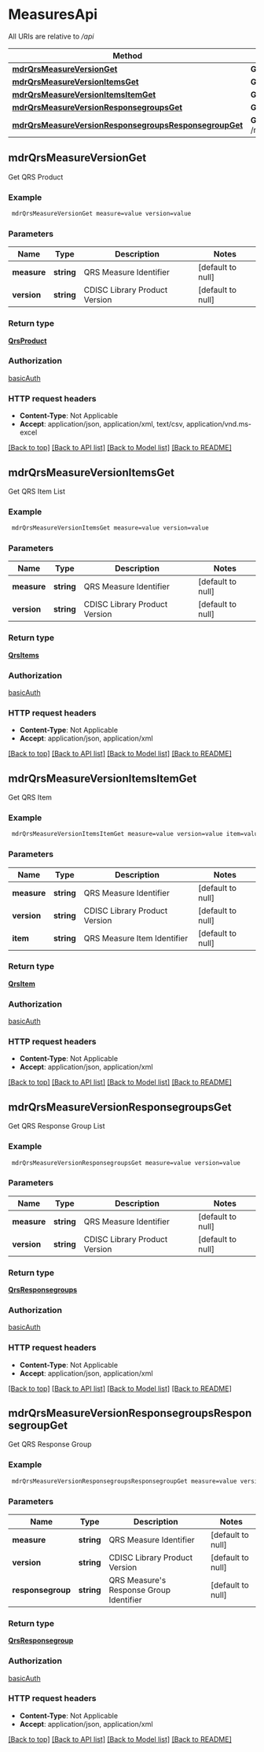 # MeasuresApi

All URIs are relative to */api*

Method | HTTP request | Description
------------- | ------------- | -------------
[**mdrQrsMeasureVersionGet**](MeasuresApi.md#mdrQrsMeasureVersionGet) | **GET** /mdr/qrs/{measure}/{version} | 
[**mdrQrsMeasureVersionItemsGet**](MeasuresApi.md#mdrQrsMeasureVersionItemsGet) | **GET** /mdr/qrs/{measure}/{version}/items | 
[**mdrQrsMeasureVersionItemsItemGet**](MeasuresApi.md#mdrQrsMeasureVersionItemsItemGet) | **GET** /mdr/qrs/{measure}/{version}/items/{item} | 
[**mdrQrsMeasureVersionResponsegroupsGet**](MeasuresApi.md#mdrQrsMeasureVersionResponsegroupsGet) | **GET** /mdr/qrs/{measure}/{version}/responsegroups | 
[**mdrQrsMeasureVersionResponsegroupsResponsegroupGet**](MeasuresApi.md#mdrQrsMeasureVersionResponsegroupsResponsegroupGet) | **GET** /mdr/qrs/{measure}/{version}/responsegroups/{responsegroup} | 



## mdrQrsMeasureVersionGet



Get QRS Product

### Example

```bash
 mdrQrsMeasureVersionGet measure=value version=value
```

### Parameters


Name | Type | Description  | Notes
------------- | ------------- | ------------- | -------------
 **measure** | **string** | QRS Measure Identifier | [default to null]
 **version** | **string** | CDISC Library Product Version | [default to null]

### Return type

[**QrsProduct**](QrsProduct.md)

### Authorization

[basicAuth](../README.md#basicAuth)

### HTTP request headers

- **Content-Type**: Not Applicable
- **Accept**: application/json, application/xml, text/csv, application/vnd.ms-excel

[[Back to top]](#) [[Back to API list]](../README.md#documentation-for-api-endpoints) [[Back to Model list]](../README.md#documentation-for-models) [[Back to README]](../README.md)


## mdrQrsMeasureVersionItemsGet



Get QRS Item List

### Example

```bash
 mdrQrsMeasureVersionItemsGet measure=value version=value
```

### Parameters


Name | Type | Description  | Notes
------------- | ------------- | ------------- | -------------
 **measure** | **string** | QRS Measure Identifier | [default to null]
 **version** | **string** | CDISC Library Product Version | [default to null]

### Return type

[**QrsItems**](QrsItems.md)

### Authorization

[basicAuth](../README.md#basicAuth)

### HTTP request headers

- **Content-Type**: Not Applicable
- **Accept**: application/json, application/xml

[[Back to top]](#) [[Back to API list]](../README.md#documentation-for-api-endpoints) [[Back to Model list]](../README.md#documentation-for-models) [[Back to README]](../README.md)


## mdrQrsMeasureVersionItemsItemGet



Get QRS Item

### Example

```bash
 mdrQrsMeasureVersionItemsItemGet measure=value version=value item=value
```

### Parameters


Name | Type | Description  | Notes
------------- | ------------- | ------------- | -------------
 **measure** | **string** | QRS Measure Identifier | [default to null]
 **version** | **string** | CDISC Library Product Version | [default to null]
 **item** | **string** | QRS Measure Item Identifier | [default to null]

### Return type

[**QrsItem**](QrsItem.md)

### Authorization

[basicAuth](../README.md#basicAuth)

### HTTP request headers

- **Content-Type**: Not Applicable
- **Accept**: application/json, application/xml

[[Back to top]](#) [[Back to API list]](../README.md#documentation-for-api-endpoints) [[Back to Model list]](../README.md#documentation-for-models) [[Back to README]](../README.md)


## mdrQrsMeasureVersionResponsegroupsGet



Get QRS Response Group List

### Example

```bash
 mdrQrsMeasureVersionResponsegroupsGet measure=value version=value
```

### Parameters


Name | Type | Description  | Notes
------------- | ------------- | ------------- | -------------
 **measure** | **string** | QRS Measure Identifier | [default to null]
 **version** | **string** | CDISC Library Product Version | [default to null]

### Return type

[**QrsResponsegroups**](QrsResponsegroups.md)

### Authorization

[basicAuth](../README.md#basicAuth)

### HTTP request headers

- **Content-Type**: Not Applicable
- **Accept**: application/json, application/xml

[[Back to top]](#) [[Back to API list]](../README.md#documentation-for-api-endpoints) [[Back to Model list]](../README.md#documentation-for-models) [[Back to README]](../README.md)


## mdrQrsMeasureVersionResponsegroupsResponsegroupGet



Get QRS Response Group

### Example

```bash
 mdrQrsMeasureVersionResponsegroupsResponsegroupGet measure=value version=value responsegroup=value
```

### Parameters


Name | Type | Description  | Notes
------------- | ------------- | ------------- | -------------
 **measure** | **string** | QRS Measure Identifier | [default to null]
 **version** | **string** | CDISC Library Product Version | [default to null]
 **responsegroup** | **string** | QRS Measure's Response Group Identifier | [default to null]

### Return type

[**QrsResponsegroup**](QrsResponsegroup.md)

### Authorization

[basicAuth](../README.md#basicAuth)

### HTTP request headers

- **Content-Type**: Not Applicable
- **Accept**: application/json, application/xml

[[Back to top]](#) [[Back to API list]](../README.md#documentation-for-api-endpoints) [[Back to Model list]](../README.md#documentation-for-models) [[Back to README]](../README.md)

